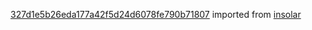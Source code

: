 [327d1e5b26eda177a42f5d24d6078fe790b71807](https://github.com/insolar/insolar/commit/327d1e5b26eda177a42f5d24d6078fe790b71807) imported from [insolar](https://github.com/insolar/insolar)
